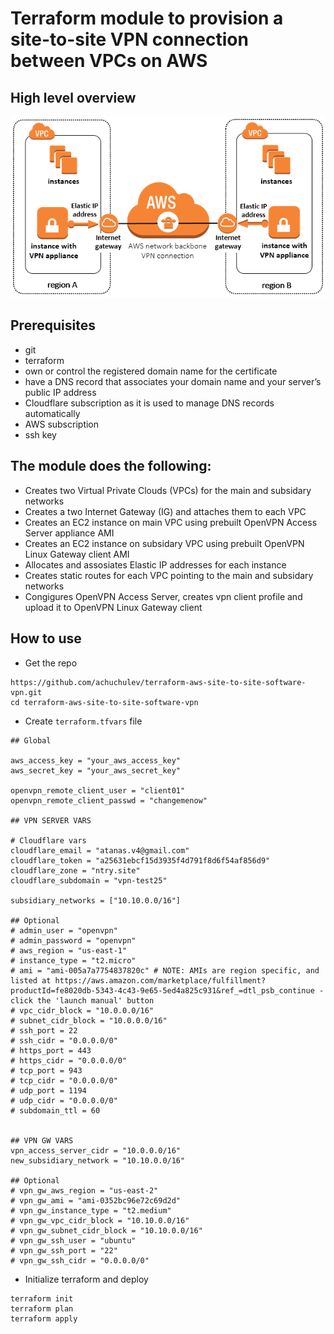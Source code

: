 # Terraform module to provision a site-to-site VPN connection between VPCs on AWS

## High level overview

<img src="diagrams/software-vpn-appliances.png" />

## Prerequisites

- git
- terraform
- own or control the registered domain name for the certificate 
- have a DNS record that associates your domain name and your server’s public IP address
- Cloudflare subscription as it is used to manage DNS records automatically
- AWS subscription
- ssh key

## The module does the following:

* Creates two Virtual Private Clouds (VPCs) for the main and subsidary networks
* Creates a two Internet Gateway (IG) and attaches them to each VPC
* Creates an EC2 instance on main VPC using prebuilt OpenVPN Access Server appliance AMI
* Creates an EC2 instance on subsidary VPC using prebuilt OpenVPN Linux Gateway client AMI 
* Allocates and assosiates Elastic IP addresses for each instance
* Creates static routes for each VPC pointing to the main and subsidary networks
* Congigures OpenVPN Access Server, creates vpn client profile and upload it to OpenVPN Linux Gateway client



## How to use

- Get the repo

```
https://github.com/achuchulev/terraform-aws-site-to-site-software-vpn.git
cd terraform-aws-site-to-site-software-vpn
```

- Create `terraform.tfvars` file

```
## Global

aws_access_key = "your_aws_access_key"
aws_secret_key = "your_aws_secret_key"

openvpn_remote_client_user = "client01"
openvpn_remote_client_passwd = "changemenow"

## VPN SERVER VARS

# Cloudflare vars
cloudflare_email = "atanas.v4@gmail.com"
cloudflare_token = "a25631ebcf15d3935f4d791f8d6f54af856d9"
cloudflare_zone = "ntry.site"
cloudflare_subdomain = "vpn-test25" 

subsidiary_networks = ["10.10.0.0/16"]

## Optional
# admin_user = "openvpn"
# admin_password = "openvpn"
# aws_region = "us-east-1"
# instance_type = "t2.micro"
# ami = "ami-005a7a7754837820c" # NOTE: AMIs are region specific, and listed at https://aws.amazon.com/marketplace/fulfillment?productId=fe8020db-5343-4c43-9e65-5ed4a825c931&ref_=dtl_psb_continue - click the 'launch manual' button
# vpc_cidr_block = "10.0.0.0/16"
# subnet_cidr_block = "10.0.0.0/16"
# ssh_port = 22
# ssh_cidr = "0.0.0.0/0"
# https_port = 443
# https_cidr = "0.0.0.0/0"
# tcp_port = 943
# tcp_cidr = "0.0.0.0/0"
# udp_port = 1194
# udp_cidr = "0.0.0.0/0"
# subdomain_ttl = 60


## VPN GW VARS
vpn_access_server_cidr = "10.0.0.0/16"
new_subsidiary_network = "10.10.0.0/16"

## Optional
# vpn_gw_aws_region = "us-east-2"
# vpn_gw_ami = "ami-0352bc96e72c69d2d"
# vpn_gw_instance_type = "t2.medium"
# vpn_gw_vpc_cidr_block = "10.10.0.0/16"
# vpn_gw_subnet_cidr_block = "10.10.0.0/16"
# vpn_gw_ssh_user = "ubuntu"
# vpn_gw_ssh_port = "22"
# vpn_gw_ssh_cidr = "0.0.0.0/0"
```

- Initialize terraform and deploy

```
terraform init
terraform plan
terraform apply
```
